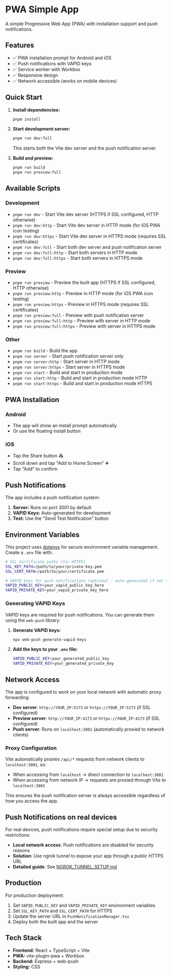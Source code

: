 # PWA Simple App

A simple Progressive Web App (PWA) with installation support and push notifications.

## Features

- ✅ PWA installation prompt for Android and iOS
- ✅ Push notifications with VAPID keys
- ✅ Service worker with Workbox
- ✅ Responsive design
- ✅ Network accessible (works on mobile devices)

## Quick Start

1. **Install dependencies:**

   ```bash
   pnpm install
   ```

2. **Start development server:**

   ```bash
   pnpm run dev:full
   ```

   This starts both the Vite dev server and the push notification server.

3. **Build and preview:**
   ```bash
   pnpm run build
   pnpm run preview:full
   ```

## Available Scripts

### Development

- `pnpm run dev` - Start Vite dev server (HTTPS if SSL configured, HTTP otherwise)
- `pnpm run dev:http` - Start Vite dev server in HTTP mode (for iOS PWA icon testing)
- `pnpm run dev:https` - Start Vite dev server in HTTPS mode (requires SSL certificates)
- `pnpm run dev:full` - Start both dev server and push notification server
- `pnpm run dev:full:http` - Start both servers in HTTP mode
- `pnpm run dev:full:https` - Start both servers in HTTPS mode

### Preview

- `pnpm run preview` - Preview the built app (HTTPS if SSL configured, HTTP otherwise)
- `pnpm run preview:http` - Preview in HTTP mode (for iOS PWA icon testing)
- `pnpm run preview:https` - Preview in HTTPS mode (requires SSL certificates)
- `pnpm run preview:full` - Preview with push notification server
- `pnpm run preview:full:http` - Preview with server in HTTP mode
- `pnpm run preview:full:https` - Preview with server in HTTPS mode

### Other

- `pnpm run build` - Build the app
- `pnpm run server` - Start push notification server only
- `pnpm run server:http` - Start server in HTTP mode
- `pnpm run server:https` - Start server in HTTPS mode
- `pnpm run start` - Build and start in production mode
- `pnpm run start:http` - Build and start in production mode HTTP
- `pnpm run start:https` - Build and start in production mode HTTPS

## PWA Installation

### Android

- The app will show an install prompt automatically
- Or use the floating install button

### iOS

- Tap the Share button 📤
- Scroll down and tap "Add to Home Screen" ➕
- Tap "Add" to confirm

## Push Notifications

The app includes a push notification system:

1. **Server:** Runs on port 3001 by default
2. **VAPID Keys:** Auto-generated for development
3. **Test:** Use the "Send Test Notification" button

## Environment Variables

This project uses [dotenvx](https://dotenvx.com/) for secure environment variable management. Create a `.env` file with:

```bash
# SSL Certificate paths (for HTTPS)
SSL_KEY_PATH=/path/to/your/private-key.pem
SSL_CERT_PATH=/path/to/your/certificate.pem

# VAPID keys for push notifications (optional - auto-generated if not set)
VAPID_PUBLIC_KEY=your_vapid_public_key_here
VAPID_PRIVATE_KEY=your_vapid_private_key_here
```

### Generating VAPID Keys

VAPID keys are required for push notifications. You can generate them using the `web-push` library:

1. **Generate VAPID keys:**

   ```bash
   npx web-push generate-vapid-keys
   ```

2. **Add the keys to your `.env` file:**
   ```bash
   VAPID_PUBLIC_KEY=your_generated_public_key
   VAPID_PRIVATE_KEY=your_generated_private_key
   ```

## Network Access

The app is configured to work on your local network with automatic proxy forwarding:

- **Dev server**: `http://YOUR_IP:5173` or `https://YOUR_IP:5173` (if SSL configured)
- **Preview server**: `http://YOUR_IP:4173` or `https://YOUR_IP:4173` (if SSL configured)
- **Push server**: Runs on `localhost:3001` (automatically proxied to network clients)

### Proxy Configuration

Vite automatically proxies `/api/*` requests from network clients to `localhost:3001`, so:

- When accessing from `localhost` → direct connection to `localhost:3001`
- When accessing from network IP → requests are proxied through Vite to `localhost:3001`

This ensures the push notification server is always accessible regardless of how you access the app.

## Push Notifications on real devices

For real devices, push notifications require special setup due to security restrictions:

- **Local network access**: Push notifications are disabled for security reasons
- **Solution**: Use ngrok tunnel to expose your app through a public HTTPS URL
- **Detailed guide**: See [NGROK_TUNNEL_SETUP.md](./wiki/NGROK_TUNNEL_SETUP.md)

## Production

For production deployment:

1. Set `VAPID_PUBLIC_KEY` and `VAPID_PRIVATE_KEY` environment variables
2. Set `SSL_KEY_PATH` and `SSL_CERT_PATH` for HTTPS
3. Update the server URL in `PushNotificationManager.tsx`
4. Deploy both the built app and the server

## Tech Stack

- **Frontend:** React + TypeScript + Vite
- **PWA:** vite-plugin-pwa + Workbox
- **Backend:** Express + web-push
- **Styling:** CSS
